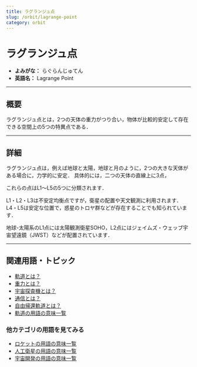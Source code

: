 ```yaml
---
title: ラグランジュ点
slug: /orbit/lagrange-point
category: orbit
---
```


# ラグランジュ点

- **よみがな：** らぐらんじゅてん  
- **英語名：** Lagrange Point  

---

## 概要

ラグランジュ点とは，2つの天体の重力がつり合い，物体が比較的安定して存在できる空間上の5つの特異点である．

---

## 詳細

ラグランジュ点は，例えば地球と太陽，地球と月のように，2つの大きな天体がある場合に，力学的に安定．
具体的には，二つの天体の直線上に3点，

これらの点はL1〜L5の5つに分類されます．

L1・L2・L3は不安定均衡点ですが，衛星の配置や天文観測に利用されます．L4・L5は安定な位置で，惑星のトロヤ群などが存在することでも知られています．

地球-太陽系のL1点には太陽観測衛星SOHO，L2点にはジェイムズ・ウェッブ宇宙望遠鏡（JWST）などが配置されています．

---

## 関連用語・トピック

- [軌道とは？](/docs/orbit/orbit)
- [重力とは？](/docs/glossary/gravity)
- [宇宙探査機とは？](/docs/explorer/space-probe)
- [通信とは？](/docs/communication/communication)
- [自由帰還軌道とは？](/docs/orbit/free-return-trajectory)
- [軌道の用語の意味一覧](/docs/category/orbit)

### 他カテゴリの用語を見てみる
- [ロケットの用語の意味一覧](/docs/category/rocket)
- [人工衛星の用語の意味一覧](/docs/category/satellite)
- [宇宙開発の用語の意味一覧](/docs/category/glossary)